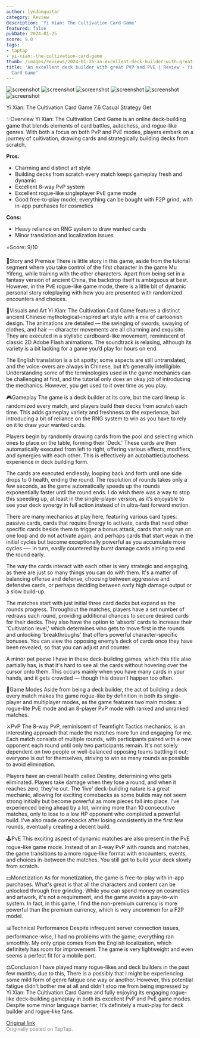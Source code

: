 ```yaml
---
author: lyndonguitar
category: Review
description: 'Yi Xian: The Cultivation Card Game'
featured: false
pubDate: 2024-01-25
score: 9.0
tags:
- taptap
- yi-xian:-the-cultivation-card-game
thumb: /images/reviews/2024-01-25-an-excellent-deck-builder-with-great-pvp-and-pve--review---yi-xian-the-cultivation-card-g-0.avif
title: 'An excellent deck builder with great PVP and PVE | Review - Yi Xian: The Cultivation
  Card Game'
---
```


<div class="gallery">
  <img src="/images/reviews/2024-01-25-an-excellent-deck-builder-with-great-pvp-and-pve--review---yi-xian-the-cultivation-card-g-0.avif" alt="screenshot" />
  <img src="/images/reviews/2024-01-25-an-excellent-deck-builder-with-great-pvp-and-pve--review---yi-xian-the-cultivation-card-g-1.avif" alt="screenshot" />
  <img src="/images/reviews/2024-01-25-an-excellent-deck-builder-with-great-pvp-and-pve--review---yi-xian-the-cultivation-card-g-2.avif" alt="screenshot" />
  <img src="/images/reviews/2024-01-25-an-excellent-deck-builder-with-great-pvp-and-pve--review---yi-xian-the-cultivation-card-g-3.avif" alt="screenshot" />
  <img src="/images/reviews/2024-01-25-an-excellent-deck-builder-with-great-pvp-and-pve--review---yi-xian-the-cultivation-card-g-4.avif" alt="screenshot" />
  <img src="/images/reviews/2024-01-25-an-excellent-deck-builder-with-great-pvp-and-pve--review---yi-xian-the-cultivation-card-g-5.avif" alt="screenshot" />
</div>

Yi Xian: The Cultivation Card Game
7.6
Casual
Strategy
Get

✨Overview
Yi Xian: The Cultivation Card Game is an online deck-building game that blends elements of card battles, autochess, and rogue-like genres. With both a focus on both PvP and PvE modes, players embark on a journey of cultivation, drawing cards and strategically building decks from scratch.


**Pros:**
- Charming and distinct art style
- Building decks from scratch every match keeps gameplay fresh and dynamic
- Excellent 8-way PvP system
- Excellent rogue-like singleplayer PvE game mode
- Good free-to-play model; everything can be bought with F2P grind, with in-app purchases for cosmetics



**Cons:**
- Heavy reliance on RNG system to draw wanted cards
- Minor translation and localization issues


⭐️Score: 9/10

📖Story and Premise
There is little story in this game, aside from the tutorial segment where you take control of the first character in the game Mu Yifeng, while training with the other characters. Apart from being set in a fantasy version of ancient China, the backdrop itself is ambiguous at best. However, in the PvE rogue-like game mode, there is a little bit of dynamic personal story roleplaying with how you are presented with randomized encounters and choices.

🎨Visuals and Art
Yi Xian: The Cultivation Card Game features a distinct ancient Chinese mythological-inspired art style with a mix of cartoonish design. The animations are detailed — the swinging of swords, swaying of clothes, and hair — character movements are all charming and exquisite. They are executed in a stylistic cardboard-like movement, reminiscent of classic 2D Adobe Flash animations. The soundtrack is relaxing, although its variety is a bit lacking for a game you’d play for hours on end.

The English translation is a bit spotty; some aspects are still untranslated, and the voice-overs are always in Chinese, but it’s generally intelligible. Understanding some of the terminologies used in the game mechanics can be challenging at first, and the tutorial only does an okay job of introducing the mechanics. However, you get used to it over time as you play.

🎮Gameplay
The game is a deck builder at its core, but the card lineup is randomized every match, and players build their decks from scratch each time. This adds gameplay variety and freshness to the experience, but introducing a bit of reliance on the RNG system to win as you have to rely on it to draw your wanted cards.

Players begin by randomly drawing cards from the pool and selecting which ones to place on the table, forming their 'Deck.' These cards are then automatically executed from left to right, offering various effects, modifiers, and synergies with each other. This is effectively an autobattler/autochess experience in deck building form.

The cards are executed endlessly, looping back and forth until one side drops to 0 health, ending the round. The resolution of rounds takes only a few seconds, as the game automatically speeds up the rounds exponentially faster until the round ends. I do wish there was a way to stop this speeding up, at least in the single-player version, as it’s enjoyable to see your deck synergy in full action instead of in ultra-fast forward motion.

There are many mechanics at play here, featuring various card types: passive cards, cards that require Energy to activate, cards that need other specific cards beside them to trigger a bonus attack, cards that only run on one loop and do not activate again, and perhaps cards that start weak in the initial cycles but become exceptionally powerful as you accumulate more cycles —- in turn, easily countered by burst damage cards aiming to end the round early.

The way the cards interact with each other is very strategic and engaging, as there are just so many things you can do with them. It's a matter of balancing offense and defense, choosing between aggressive and defensive cards, or perhaps deciding between early high damage output or a slow build-up.

The matches start with just initial three card decks but expand as the rounds progress. Throughout the matches, players have a set number of redraws each round, providing additional chances to secure desired cards for their decks. They also have the option to ‘absorb’ cards to increase their 'Cultivation level,' which determines who gets to move first in the rounds and unlocking 'breakthroughs' that offers powerful character-specific bonuses. You can view the opposing enemy’s deck of cards once they have been revealed, so that you can adjust and counter.

A minor pet peeve I have in these deck-building games, which this title also partially has, is that it's hard to see all the cards without hovering over the cursor onto them. This occurs mainly when you have many cards in your hands, and it gets crowded — though this doesn't happen too often.

📜Game Modes
Aside from being a deck builder, the act of building a deck every match makes the game rogue-like by definition in both its single-player and multiplayer modes, as the game features two main modes: a rogue-lite PvE mode and an 8-player PvP mode with ranked and unranked matches.

⚔️PvP
The 8-way PvP, reminiscent of Teamfight Tactics mechanics, is an interesting approach that made the matches more fun and engaging for me. Each match consists of multiple rounds, with participants paired with a new opponent each round until only two participants remain. It's not solely dependent on two people or well-balanced opposing teams battling it out; everyone is out for themselves, striving to win as many rounds as possible to avoid elimination.

Players have an overall health called Destiny, determining who gets eliminated. Players take damage when they lose a round, and when it reaches zero, they're out. The 'live' deck-building nature is a great mechanic, allowing for exciting comebacks as some builds may not seem strong initially but become powerful as more pieces fall into place. I've experienced being ahead by a lot, winning more than 10 consecutive matches, only to lose to a low HP opponent who completed a powerful build. I've also made comebacks after losing consistently in the first few rounds, eventually creating a decent build.

🕹PvE
This exciting aspect of dynamic matches are also present in the PvE rogue-like game mode. Instead of an 8-way PvP with rounds and matches, the game transitions to a more rogue-like format with encounters, events, and choices in-between the matches. You still get to build your deck slowly from scratch.

💵Monetization
As for monetization, the game is free-to-play with in-app purchases. What's great is that all the characters and content can be unlocked through free grinding. While you can spend money on cosmetics and artwork, it's not a requirement, and the game avoids a pay-to-win system. In fact, in this game, I find the non-premium currency is more powerful than the premium currency, which is very uncommon for a F2P model.

📊Technical Performance
Despite infrequent server connection issues, performance-wise, I had no problems with the game; everything ran smoothly. My only gripe comes from the English localization, which definitely has room for improvement. The game is very lightweight and even seems a perfect fit for a mobile port.

⚖️Conclusion
I have played many rogue-likes and deck builders in the past few months; due to this, There is a possibly that I might be experiencing some mild form of genre fatigue one way or another. However, this potential fatigue didn't bother me at all and didn't stop me from being impressed by Yi Xian: The Cultivation Card Game and fully enjoying its engaging rogue-like deck-building gameplay in both its excellent PvP and PvE game modes. Despite some minor language barrier, It’s definitely a must-play for deck builder and rogue-like fans.

[Original link](https://www.taptap.io/post/6866609)<br><span style="font-size: 0.95em; color: #888;">Originally posted on TapTap.</span>